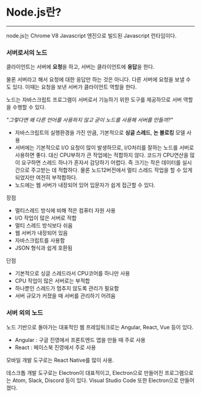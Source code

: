 # Node.js란?

___

node.js는 Chrome V8 Javascript 엔진으로 빌드된 Javascript 런타임이다.

### 서버로서의 노드

클라이언트는 서버에 **요청**을 하고, 서버는 클라이언트에 **응답**을 한다.

물론 서버라고 해서 요청에 대한 응답만 하는 것은 아니다. 다른 서버에 요청을 보낼 수도 있다. 이때는 요청을 보낸 서버가 클라이언트 역할을 한다.

노드는 자바스크립트 프로그램이 서버로서 기능하기 위한 도구를 제공하므로 서버 역할을 수행할 수 있다.

*"그렇다면 왜 다른 언어를 사용하지 않고 굳이 노드를 사용해 서버를 만들까?"*

- 자바스크립트의 실행환경을 가진 만큼, 기본적으로 **싱글 스레드**, **논 블로킹** 모델 사용
- 서버에는 기본적으로 I/O 요청이 많이 발생하므로, I/O처리를 잘하는 노드를 서버로 사용하면 좋다. 대신 CPU부하가 큰 작업에는 적합하지 않다. 코드가 CPU연산을 많이 요구하면 스레드 하나가 혼자서 감당하기 어렵다. 즉 크기는 작은 데이터를 실시간으로 주고받는 데 적합하다.  물론 노드12버전에서 멀티 스레드 작업을 할 수 있게 되었지만 여전히 부적합하다. 
- 노드에는 웹 서버가 내장되어 있어 입문자가 쉽게 접근할 수 있다. 

장점

- 멀티스레드 방식에 비해 적은 컴퓨터 자원 사용
- I/O 작업이 많은 서버로 적합
- 멀티 스레드 방식보다 쉬움
- 웹 서버가 내장되어 있음
- 자바스크립트를 사용함
- JSON 형식과 쉽게 호환됨

단점

- 기본적으로 싱글 스레드라서 CPU코어를 하나만 사용
- CPU 작업이 많은 서버로는 부적합
- 하나뿐인 스레드가 멈추지 않도록 관리가 필요함
- 서버 규모가 커졌을 때 서버를 관리하기 어려움

### 서버 외의 노드

노드 기반으로 돌아가는 대표적인 웹 프레임워크로는 Angular, React, Vue 등이 있다.

- Angular : 구글 진영에서 프론트엔드 앱을 만들 때 주로 사용
- React : 페이스북 진영에서 주로 사용

모바일 개발 도구로는 React Native를 많이 사용.

데스크톱 개발 도구로는 Electron이 대표적이고, Electron으로 만들어진 프로그램으로는 Atom, Slack, Discord 등이 있다. Visual Studio Code 또한 Electron으로 만들어졌다.

